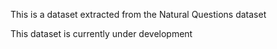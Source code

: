 This is a dataset extracted from the Natural Questions dataset

This dataset is currently under development